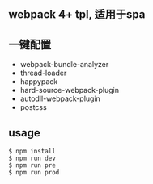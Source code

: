 ## webpack 4+ tpl, 适用于spa


## 一键配置
- webpack-bundle-analyzer
- thread-loader
- happypack
- hard-source-webpack-plugin
- autodll-webpack-plugin
- postcss


## usage
```code
$ npm install
$ npm run dev
$ npm run pre
$ npm run prod
```
